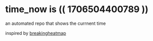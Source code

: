 # time_now is (( 1706504400789 ))

an automated repo that shows the currnent time

inspired by [breakingheatmap](https://github.com/breakingheatmap/breakingheatmap)